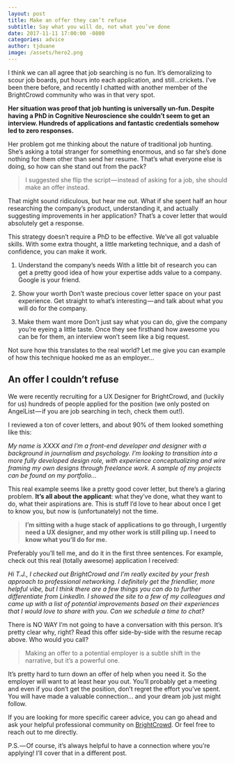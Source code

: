 ```yaml
---
layout: post
title: Make an offer they can’t refuse
subtitle: Say what you will do, not what you’ve done
date: 2017-11-11 17:00:00 -0800
categories: advice
author: tjduane
image: /assets/hero2.png
---
```


I think we can all agree that job searching is no fun.
It’s demoralizing to scour job boards, put hours into each application, and still...crickets. I’ve been there before, and recently I chatted with another member of the BrightCrowd community who was in that very spot.

**Her situation was proof that job hunting is universally un-fun. Despite having a PhD in Cognitive Neuroscience she couldn’t seem to get an interview. Hundreds of applications and fantastic credentials somehow led to zero responses.**

Her problem got me thinking about the nature of traditional job hunting. She’s asking a total stranger for something enormous, and so far she’s done nothing for them other than send her resume. That’s what everyone else is doing, so how can she stand out from the pack?

> I suggested she flip the script — instead of asking for a job, she should make an offer instead.

That might sound ridiculous, but hear me out. What if she spent half an hour researching the company’s product, understanding it, and actually suggesting improvements in her application? That’s a cover letter that would absolutely get a response.

This strategy doesn’t require a PhD to be effective. We’ve all got valuable skills. With some extra thought, a little marketing technique, and a dash of confidence, you can make it work.
1. Understand the company’s needs
With a little bit of research you can get a pretty good idea of how your expertise adds value to a company. Google is your friend.

2. Show your worth
Don’t waste precious cover letter space on your past experience. Get straight to what’s interesting — and talk about what you will do for the company.

3. Make them want more
Don’t just say what you can do, give the company you’re eyeing a little taste. Once they see firsthand how awesome you can be for them, an interview won’t seem like a big request.

Not sure how this translates to the real world? Let me give you can example of how this technique hooked me as an employer...

## An offer I couldn’t refuse

We were recently recruiting for a UX Designer for BrightCrowd, and (luckily for us) hundreds of people applied for the position (we only posted on AngelList — if you are job searching in tech, check them out!).

I reviewed a ton of cover letters, and about 90% of them looked something like this:

*My name is XXXX and I’m a front-end developer and designer with a background in journalism and psychology. I’m looking to transition into a more fully developed design role, with experience conceptualizing and wire framing my own designs through freelance work. A sample of my projects can be found on my portfolio...*

This real example seems like a pretty good cover letter, but there’s a glaring problem. **It’s all about the applicant**: what they’ve done, what they want to do, what their aspirations are. This is stuff I’d love to hear about once I get to know you, but now is (unfortunately) not the time.

> **I’m sitting with a huge stack of applications to go through, I urgently need a UX designer, and my other work is still piling up. I need to know what you’ll do for me.**

Preferably you’ll tell me, and do it in the first three sentences. For example, check out this real (totally awesome) application I received:

*Hi T.J., I checked out BrightCrowd and I’m really excited by your fresh approach to professional networking. I definitely get the friendlier, more helpful vibe, but I think there are a few things you can do to further differentiate from LinkedIn. I showed the site to a few of my colleagues and came up with a list of potential improvements based on their experiences that I would love to share with you. Can we schedule a time to chat?*

There is NO WAY I’m not going to have a conversation with this person. It’s pretty clear why, right? Read this offer side-by-side with the resume recap above. Who would you call?

> Making an offer to a potential employer is a subtle shift in the narrative, but it’s a powerful one.

It’s pretty hard to turn down an offer of help when you need it. So the employer will want to at least hear you out. You’ll probably get a meeting and even if you don’t get the position, don’t regret the effort you’ve spent. You will have made a valuable connection... and your dream job just might follow.

If you are looking for more specific career advice, you can go ahead and ask your helpful professional community on [BrightCrowd][brightcrowd]. Or feel free to reach out to me directly.

P.S. — Of course, it’s always helpful to have a connection where you’re applying! I’ll cover that in a different post.


[brightcrowd]: https://brightcrowd.com
